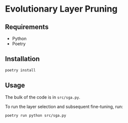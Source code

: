 # Evolutionary Layer Pruning

## Requirements
- Python
- Poetry

## Installation
```bash
poetry install
```

## Usage

The bulk of the code is in `src/sga.py`.

To run the layer selection and subsequent fine-tuning, run:

```bash
poetry run python src/sga.py
```
